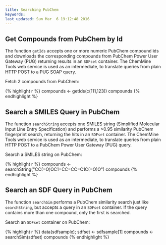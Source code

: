 ```yaml
---
title: Searching PubChem
keywords: 
last_updated: Sun Mar  6 19:12:48 2016
---
```


## Get Compounds from PubChem by Id

The function `getIds` accepts one or more numeric PubChem
compound ids and downloads the corresponding compounds from PubChem
Power User Gateway (PUG) returning results in an `SDFset`
container. The ChemMine Tools web service is used as an intermediate, to
translate queries from plain HTTP POST to a PUG SOAP query.  

Fetch 2 compounds from PubChem:



{% highlight r %}
 compounds <- getIds(c(111,123))
 compounds 
{% endhighlight %}


## Search a SMILES Query in PubChem

The function `searchString` accepts one SMILES string
(Simplified Molecular Input Line Entry Specification) and performs a
\>0.95 similarity PubChem fingerprint search, returning the hits in an
`SDFset` container. The ChemMine Tools web service is
used as an intermediate, to translate queries from plain HTTP POST to a
PubChem Power User Gateway (PUG) query.  

Search a SMILES string on PubChem:



{% highlight r %}
 compounds <- searchString("CC(=O)OC1=CC=CC=C1C(=O)O") compounds 
{% endhighlight %}


## Search an SDF Query in PubChem

The function `searchSim` performs a PubChem similarity
search just like `searchString`, but accepts a query in
an `SDFset` container. If the query contains more than
one compound, only the first is searched.  

Search an `SDFset` container on PubChem:



{% highlight r %}
 data(sdfsample); 
 sdfset <- sdfsample[1] 
 compounds <- searchSim(sdfset) 
 compounds 
{% endhighlight %}


